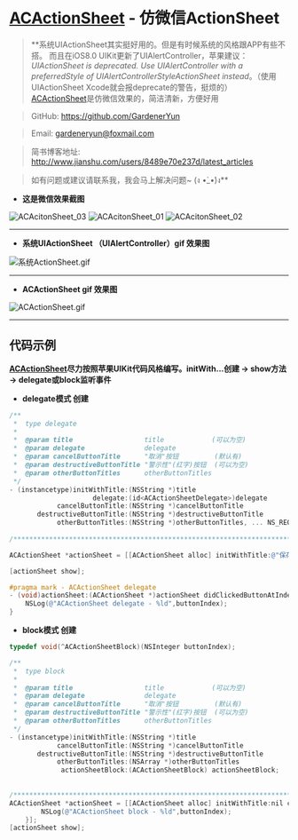 # [ACActionSheet][1] - 仿微信ActionSheet

> **系统UIActionSheet其实挺好用的。但是有时候系统的风格跟APP有些不搭。
而且在iOS8.0 UIKit更新了UIAlertController，苹果建议：*UIActionSheet is deprecated. Use UIAlertController with a preferredStyle of UIAlertControllerStyleActionSheet instead*。（使用UIActionSheet Xcode就会报deprecate的警告，挺烦的）
[ACActionSheet][1]是仿微信效果的，简洁清新，方便好用 

>  GitHub:     https://github.com/GardenerYun

> Email:      gardeneryun@foxmail.com

> 简书博客地址: http://www.jianshu.com/users/8489e70e237d/latest_articles

>  如有问题或建议请联系我，我会马上解决问题~ (ง •̀_•́)ง**



- **这是微信效果截图**

![ACAcitonSheet_03](http://upload-images.jianshu.io/upload_images/1683760-a1efb2b8b5a0d07f.PNG?imageMogr2/auto-orient/strip%7CimageView2/2/w/1240) ![ACAcitonSheet_01](http://upload-images.jianshu.io/upload_images/1683760-0313142e01c4178e.PNG?imageMogr2/auto-orient/strip%7CimageView2/2/w/1240) ![ACAcitonSheet_02](http://upload-images.jianshu.io/upload_images/1683760-38bd04509523d024.PNG?imageMogr2/auto-orient/strip%7CimageView2/2/w/1240)


----------


- **系统UIActionSheet （UIAlertController）gif 效果图**

![系统ActionSheet.gif](http://ww1.sinaimg.cn/large/a0a8dcc1gw1f3oyd5kd9kg208w0fsqcd.gif)  

----------

- **ACActionSheet gif 效果图**

![ACActionSheet.gif](http://ww4.sinaimg.cn/large/a0a8dcc1gw1f3oydmolofg208w0fs7aj.gif)

----------

## 代码示例
   **[ACActionSheet][1]尽力按照苹果UIKit代码风格编写。initWith...创建 -> show方法 -> delegate或block监听事件**
   
- **delegate模式 创建**

``` Objective-C
/**
 *  type delegate
 *
 *  @param title                  title            (可以为空)
 *  @param delegate               delegate
 *  @param cancelButtonTitle      "取消"按钮         (默认有)
 *  @param destructiveButtonTitle "警示性"(红字)按钮  (可以为空)
 *  @param otherButtonTitles      otherButtonTitles
 */
- (instancetype)initWithTitle:(NSString *)title
                     delegate:(id<ACActionSheetDelegate>)delegate
            cancelButtonTitle:(NSString *)cancelButtonTitle
       destructiveButtonTitle:(NSString *)destructiveButtonTitle
            otherButtonTitles:(NSString *)otherButtonTitles, ... NS_REQUIRES_NIL_TERMINATION;
            
/***********************************************************************************/

ACActionSheet *actionSheet = [[ACActionSheet alloc] initWithTitle:@"保存或删除数据" delegate:self cancelButtonTitle:@"取消" destructiveButtonTitle:@"删除" otherButtonTitles:@"保存",@"更改", nil];

[actionSheet show];

#pragma mark - ACActionSheet delegate
- (void)actionSheet:(ACActionSheet *)actionSheet didClickedButtonAtIndex:(NSInteger)buttonIndex {
    NSLog(@"ACActionSheet delegate - %ld",buttonIndex);
}
```

- **block模式 创建**

``` Objective-C
typedef void(^ACActionSheetBlock)(NSInteger buttonIndex);

/**
 *  type block
 *
 *  @param title                  title            (可以为空)
 *  @param delegate               delegate
 *  @param cancelButtonTitle      "取消"按钮         (默认有)
 *  @param destructiveButtonTitle "警示性"(红字)按钮  (可以为空)
 *  @param otherButtonTitles      otherButtonTitles
 */
- (instancetype)initWithTitle:(NSString *)title
            cancelButtonTitle:(NSString *)cancelButtonTitle
       destructiveButtonTitle:(NSString *)destructiveButtonTitle
            otherButtonTitles:(NSArray *)otherButtonTitles
             actionSheetBlock:(ACActionSheetBlock) actionSheetBlock;
             
             
/***********************************************************************************/
ACActionSheet *actionSheet = [[ACActionSheet alloc] initWithTitle:nil cancelButtonTitle:@"取消" destructiveButtonTitle:nil otherButtonTitles:@[@"小视频",@"拍照",@"从手机相册选择"] actionSheetBlock:^(NSInteger buttonIndex) {
        NSLog(@"ACActionSheet block - %ld",buttonIndex);
    }];
[actionSheet show];
```


  [1]: https://github.com/GardenerYun/ACActionSheet
 
